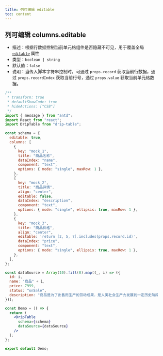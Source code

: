 ```yaml
---
title: 列可编辑 editable
toc: content
---
```


## 列可编辑 columns.editable

- 描述：根据行数据控制当前单元格组件是否隐藏不可见，用于覆盖全局 [`editable`](/drip-table/schema/editable) 属性
- 类型：`boolean | string`
- 默认值：`false`
- 说明：当传入脚本字符串控制时，可通过 `props.record` 获取当前行数据，通过 `props.recordIndex` 获取当前行号，通过 `props.value` 获取当前单元格数据。

```jsx
/**
 * transform: true
 * defaultShowCode: true
 * hideActions: ["CSB"]
 */
import { message } from "antd";
import React from "react";
import DripTable from "drip-table";

const schema = {
  editable: true,
  columns: [
    {
      key: "mock_1",
      title: "商品名称",
      dataIndex: "name",
      component: "text",
      options: { mode: "single", maxRow: 1 },
    },
    {
      key: "mock_2",
      title: "商品详情",
      align: "center",
      editable: false,
      dataIndex: "description",
      component: "text",
      options: { mode: "single", ellipsis: true, maxRow: 1 },
    },
    {
      key: "mock_3",
      title: "商品价格",
      align: "center",
      editable: 'return [2, 5, 7].includes(props.record.id)',
      dataIndex: "price",
      component: "text",
      options: { mode: "single", ellipsis: true, maxRow: 1 },
    },
  ],
};

const dataSource = Array(10).fill(0).map((_, i) => ({
  id: i,
  name: "商品" + i,
  price: 7999,
  status: "onSale",
  description: "商品是为了出售而生产的劳动成果，是人类社会生产力发展到一定历史阶段的产物，是用于交换的劳动产品。",
}));

const Demo = () => {
  return (
    <DripTable
      schema={schema}
      dataSource={dataSource}
    />
  );
};

export default Demo;
```
